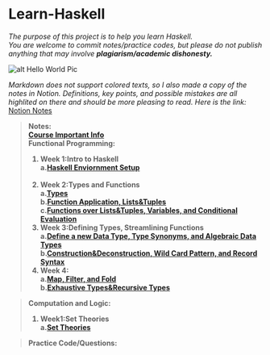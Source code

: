 # Learn-Haskell
*The purpose of this project is to help you learn Haskell.*<br>
*You are welcome to commit notes/practice codes, but please do not publish anything that may involve ***plagiarism/academic dishonesty.****<br>

![alt Hello World Pic](https://i.ytimg.com/vi/q59Z5Ies-1Q/hqdefault.jpg)

*Markdown does not support colored texts, so I also made a copy of the notes in Notion. Definitions, key points, and possible mistakes are all highlited on there and should be more pleasing to read. Here is the link:*<br>
[Notion Notes](https://alive-castanet-707.notion.site/Inf1a-7ee4bd9befc54d4eb7bce27d54b238ce)
> <strong>Notes:<br>
> [Course Important Info](https://github.com/KingArthur0205/Learn-Haskell/blob/main/Course%20Notes/Important%20Info.md)<br>
> Functional Programming:<br>
> 1. **Week 1:Intro to Haskell**<br>
>    a.[Haskell Enviornment Setup](https://www.haskell.org/platform/)<br><br>
> 2. **Week 2:Types and Functions**<br>
>    a.[Types](https://github.com/KingArthur0205/Learn-Haskell/blob/main/Course%20Notes/Week2%20FP(1).md)<br>
>    b.[Function Application, Lists&Tuples](https://github.com/KingArthur0205/Learn-Haskell/blob/main/Course%20Notes/Week2%20FP(2).md)<br>
>    c.[Functions over Lists&Tuples, Variables, and Conditional Evaluation](https://github.com/KingArthur0205/Learn-Haskell/blob/main/Course%20Notes/Week2%20FP(3).md)<br>
> 3. **Week 3:Defining Types, Streamlining Functions**<br>
>    a.[Define a new Data Type, Type Synonyms, and Algebraic Data Types](https://github.com/KingArthur0205/Learn-Haskell/blob/main/Course%20Notes/Week3%20FP.md)<br>
>    b.[Construction&Deconstruction, Wild Card Pattern, and Record Syntax](https://github.com/KingArthur0205/Learn-Haskell/blob/main/Course%20Notes/Week3%20FP(2).md)<br>
> 4. Week 4: <br>
>    a.[Map, Filter, and Fold](https://github.com/KingArthur0205/Learn-Haskell/blob/main/Course%20Notes/Week4%20FP.md)<br>
>    b.[Exhaustive Types&Recursive Types](https://github.com/KingArthur0205/Learn-Haskell/blob/main/Course%20Notes/Week%204%20FP(2).md
)
 
> Computation and Logic:<br>
> 1. Week1:Set Theories<br>
>    a.[Set Theories](https://github.com/KingArthur0205/Learn-Haskell/blob/main/Course%20Notes/Week1%20CL.md)<br>


 
> <strong>Practice Code/Questions:
